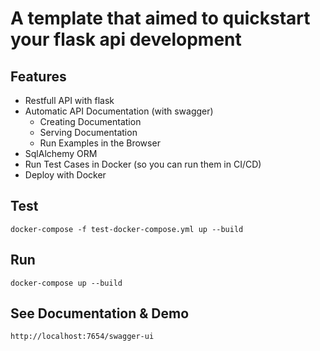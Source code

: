 # A template that aimed to quickstart your flask api development

## Features

+ Restfull API with flask
+ Automatic API Documentation (with swagger)
  - Creating Documentation
  - Serving Documentation
  - Run Examples in the Browser
+ SqlAlchemy ORM
+ Run Test Cases in Docker (so you can run them in CI/CD)
+ Deploy with Docker

## Test
    docker-compose -f test-docker-compose.yml up --build

## Run
    docker-compose up --build

## See Documentation & Demo
    http://localhost:7654/swagger-ui
